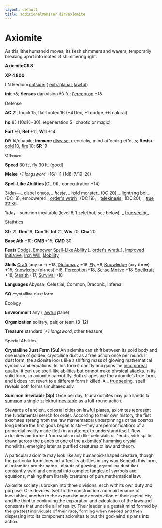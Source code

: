```yaml
---
layout: default
title: additionalMonster_dir/axiomite
---
```

# Axiomite 

As this lithe humanoid moves, its flesh shimmers and wavers, temporarily breaking apart into motes of shimmering light.

**AxiomiteCR 8**

**XP 4,800**

LN Medium [outsider](monsters/creatureTypes#_outsider) ( [extraplanar](monster_dir/creatureTypes#_extraplanar-subtype), [lawful](monsters/creatureTypes#_lawful-subtype))

**Init** +8; **Senses** darkvision 60 ft.; [Perception](additionalMonster_dir/../skill_dir/perception#_perception) +18

Defense

**AC** 21, touch 15, flat-footed 16 (+4 Dex, +1 dodge, +6 natural)

**hp** 85 (10d10+30); regeneration 5 ( [chaotic](monsters/creatureTypes#_chaotic-subtype) or magic)

**Fort** +6, **Ref** +11, **Will** +14

**DR** 10/chaotic; **Immune** [disease](monster_dir/universalMonsterRules#_disease-(ex-or-su)), electricity, mind-affecting effects; **Resist** [cold](monsters/creatureTypes#_cold-subtype) 10, [fire](monster_dir/creatureTypes#_fire-subtype) 10; **SR** 19

Offense

**Speed** 30 ft., fly 30 ft. (good)

**Melee** _+1 longsword_ +16/+11 (1d8+7/19–20)

**Spell-Like Abilities** (CL 9th; concentration +14)

3/day—_ [dispel chaos](additionalMonster_dir/../spell_dir/dispelChaos#_dispel-chaos)_, _ [haste](additionalMonsters/../spell_dir/haste#_haste)_, _ [hold monster](additionalMonsters/../spell_dir/holdMonster#_hold-monster)_ (DC 20), _ [lightning bolt](additionalMonsters/../spell_dir/lightningBolt#_lightning-bolt)_ (DC 18), empowered _ [order's wrath](additionalMonsters/../spell_dir/orderSWrath#_order-s-wrath)_ (DC 19), _ [telekinesis](additionalMonsters/../spell_dir/telekinesis#_telekinesis)_ (DC 20), _ [true strike](additionalMonsters/../spell_dir/trueStrike#_true-strike)_

1/day—summon inevitable (level 6, 1 zelekhut, see below), _ [true seeing](additionalMonster_dir/../spell_dir/trueSeeing#_true-seeing)_

Statistics

**Str** 21, **Dex** 19, **Con** 16, **Int** 21, **Wis** 20, **Cha** 20

**Base Atk** +10; **CMB** +15; **CMD** 30

**Feats** [Dodge](additionalMonsters/../feats#_dodge), [Empower Spell-Like Ability](additionalMonster_dir/../monster_dir/monsterFeats#_empower-spell-like-ability) (_ [order's wrath](additionalMonsters/../spell_dir/orderSWrath#_order-s-wrath)_), [Improved Initiative](additionalMonsters/../feats#_improved-initiative), [Iron Will](additionalMonster_dir/../feats#_iron-will), [Mobility](additionalMonster_dir/../feats#_mobility)

**Skills** [Craft](additionalMonster_dir/../skill_dir/craft#_craft) (any one) +18, [Diplomacy](additionalMonsters/../skill_dir/diplomacy#_diplomacy) +18, [Fly](additionalMonsters/../skill_dir/fly#_fly) +8, [Knowledge](additionalMonsters/../skill_dir/knowledge#_knowledge) (any three) +15, [Knowledge](additionalMonsters/../skill_dir/knowledge#_knowledge) (planes) +18, [Perception](additionalMonsters/../skill_dir/perception#_perception) +18, [Sense Motive](additionalMonsters/../skill_dir/senseMotive#_sense-motive) +18, [Spellcraft](additionalMonsters/../skill_dir/spellcraft#_spellcraft) +18, [Stealth](additionalMonsters/../skill_dir/stealth#_stealth) +17, [Survival](additionalMonsters/../skill_dir/survival#_survival) +18

**Languages** Abyssal, Celestial, Common, Draconic, Infernal

**SQ** crystalline dust form

Ecology

**Environment** any ( [lawful](monsters/creatureTypes#_lawful-subtype) plane)

**Organization** solitary, pair, or team (3–12)

**Treasure** standard (_+1 longsword_, other treasure)

Special Abilities

**Crystalline Dust Form (Su)** An axiomite can shift between its solid body and one made of golden, crystalline dust as a free action once per round. In dust form, the axiomite looks like a shifting mass of glowing mathematical symbols and equations. In this form it can fly and gains the [incorporeal](monster_dir/creatureTypes#_incorporeal-subtype) quality; it can use spell-like abilities but cannot make physical attacks. In its solid form, an axiomite cannot fly. Both shapes are the axiomite's true form, and it does not revert to a different form if killed. A _ [true seeing](additionalMonsters/../spell_dir/trueSeeing#_true-seeing)_ spell reveals both forms simultaneously.

**Summon Inevitable (Sp)** Once per day, four axiomites may join hands to [summon](monsters/universalMonsterRules#_summon) a single zelekhut [inevitable](monster_dir/creatureTypes#_inevitable-subtype) as a full-round action.

Stewards of ancient, colossal cities on lawful planes, axiomites represent the fundamental search for order. According to their own history, the first axiomites sprang from the raw mathematical underpinnings of the cosmos long before the first gods began to stir—they are personifications of a primordial reality made flesh in an attempt to understand itself. New axiomites are formed from souls much like celestials or fiends, with spirits drawn across the planes to one of the axiomites' humming crystal monoliths, emerging later as purified creatures of law and theory.

A particular axiomite may look like any humanoid-shaped creature, though the particular form does not affect its abilities in any way. Beneath this form, all axiomites are the same—clouds of glowing, crystalline dust that constantly swirl and congeal into complex tangles of symbols and equations, making them literally creatures of pure mathematical law.

Axiomite society is broken into three divisions, each with its own duty and purpose. One devotes itself to the construction and maintenance of inevitables, another to the expansion and construction of their capital city, and the third to continuing the exploration and calculation of the laws and constants that underlie all of reality. Their leader is a gestalt mind formed by the greatest individuals of their race, forming when needed and then dispersing into its component axiomites to put the god-mind's plans into action.

